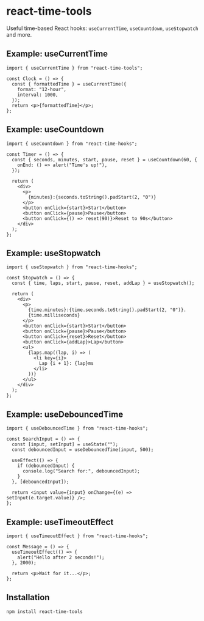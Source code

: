 # react-time-tools

Useful time-based React hooks: `useCurrentTime`, `useCountdown`, `useStopwatch` and more.

## Example: useCurrentTime

```tsx
import { useCurrentTime } from "react-time-tools";

const Clock = () => {
  const { formattedTime } = useCurrentTime({
    format: "12-hour",
    interval: 1000,
  });
  return <p>{formattedTime}</p>;
};
```

## Example: useCountdown

```tsx
import { useCountdown } from "react-time-hooks";

const Timer = () => {
  const { seconds, minutes, start, pause, reset } = useCountdown(60, {
    onEnd: () => alert("Time's up!"),
  });

  return (
    <div>
      <p>
        {minutes}:{seconds.toString().padStart(2, "0")}
      </p>
      <button onClick={start}>Start</button>
      <button onClick={pause}>Pause</button>
      <button onClick={() => reset(90)}>Reset to 90s</button>
    </div>
  );
};
```

## Example: useStopwatch

```tsx
import { useStopwatch } from "react-time-hooks";

const Stopwatch = () => {
  const { time, laps, start, pause, reset, addLap } = useStopwatch();

  return (
    <div>
      <p>
        {time.minutes}:{time.seconds.toString().padStart(2, "0")}.
        {time.milliseconds}
      </p>
      <button onClick={start}>Start</button>
      <button onClick={pause}>Pause</button>
      <button onClick={reset}>Reset</button>
      <button onClick={addLap}>Lap</button>
      <ul>
        {laps.map((lap, i) => (
          <li key={i}>
            Lap {i + 1}: {lap}ms
          </li>
        ))}
      </ul>
    </div>
  );
};
```

## Example: useDebouncedTime

```tsx
import { useDebouncedTime } from "react-time-hooks";

const SearchInput = () => {
  const [input, setInput] = useState("");
  const debouncedInput = useDebouncedTime(input, 500);

  useEffect(() => {
    if (debouncedInput) {
      console.log("Search for:", debouncedInput);
    }
  }, [debouncedInput]);

  return <input value={input} onChange={(e) => setInput(e.target.value)} />;
};
```

## Example: useTimeoutEffect

```tsx
import { useTimeoutEffect } from "react-time-hooks";

const Message = () => {
  useTimeoutEffect(() => {
    alert("Hello after 2 seconds!");
  }, 2000);

  return <p>Wait for it...</p>;
};
```

## Installation

```bash
npm install react-time-tools
```
